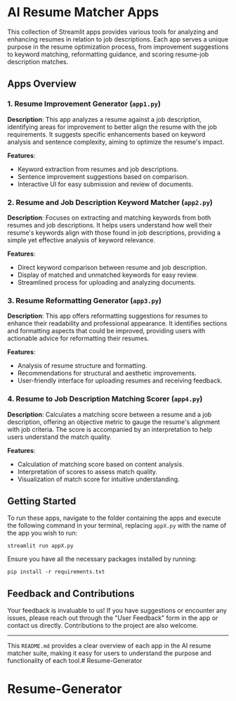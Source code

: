 # AI Resume Matcher Apps

This collection of Streamlit apps provides various tools for analyzing and enhancing resumes in relation to job descriptions. Each app serves a unique purpose in the resume optimization process, from improvement suggestions to keyword matching, reformatting guidance, and scoring resume-job description matches.

## Apps Overview

### 1. Resume Improvement Generator (`app1.py`)

**Description**: This app analyzes a resume against a job description, identifying areas for improvement to better align the resume with the job requirements. It suggests specific enhancements based on keyword analysis and sentence complexity, aiming to optimize the resume's impact.

**Features**:
- Keyword extraction from resumes and job descriptions.
- Sentence improvement suggestions based on comparison.
- Interactive UI for easy submission and review of documents.

### 2. Resume and Job Description Keyword Matcher (`app2.py`)

**Description**: Focuses on extracting and matching keywords from both resumes and job descriptions. It helps users understand how well their resume's keywords align with those found in job descriptions, providing a simple yet effective analysis of keyword relevance.

**Features**:
- Direct keyword comparison between resume and job description.
- Display of matched and unmatched keywords for easy review.
- Streamlined process for uploading and analyzing documents.

### 3. Resume Reformatting Generator (`app3.py`)

**Description**: This app offers reformatting suggestions for resumes to enhance their readability and professional appearance. It identifies sections and formatting aspects that could be improved, providing users with actionable advice for reformatting their resumes.

**Features**:
- Analysis of resume structure and formatting.
- Recommendations for structural and aesthetic improvements.
- User-friendly interface for uploading resumes and receiving feedback.

### 4. Resume to Job Description Matching Scorer (`app4.py`)

**Description**: Calculates a matching score between a resume and a job description, offering an objective metric to gauge the resume's alignment with job criteria. The score is accompanied by an interpretation to help users understand the match quality.

**Features**:
- Calculation of matching score based on content analysis.
- Interpretation of scores to assess match quality.
- Visualization of match score for intuitive understanding.

## Getting Started

To run these apps, navigate to the folder containing the apps and execute the following command in your terminal, replacing `appX.py` with the name of the app you wish to run:

```
streamlit run appX.py
```

Ensure you have all the necessary packages installed by running:

```
pip install -r requirements.txt
```

## Feedback and Contributions

Your feedback is invaluable to us! If you have suggestions or encounter any issues, please reach out through the "User Feedback" form in the app or contact us directly. Contributions to the project are also welcome.

--- 

This `README.md` provides a clear overview of each app in the AI resume matcher suite, making it easy for users to understand the purpose and functionality of each tool.# Resume-Generator
# Resume-Generator
